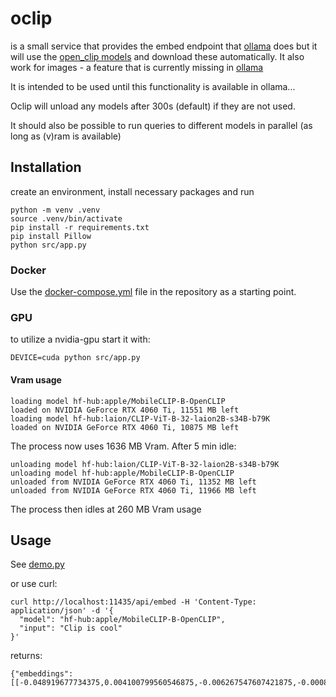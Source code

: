 # oclip

is a small service that provides the embed endpoint that [ollama](https://ollama.com/blog/embedding-models) does but it will use the [open_clip models](https://huggingface.co/models?library=open_clip) and download these automatically.
 It also work for images - a feature that is currently missing in [ollama](https://github.com/ollama/ollama/issues/5304)

 It is intended to be used until this functionality is available in ollama...

Oclip will unload any models after 300s (default) if they are not used.

It should also be possible to run queries to different models in parallel (as long as (v)ram is available)



## Installation

create an environment, install necessary packages and run

```
python -m venv .venv
source .venv/bin/activate
pip install -r requirements.txt
pip install Pillow
python src/app.py
```

### Docker

Use the [docker-compose.yml](docker-compose.yml) file in the repository as a starting point.

### GPU 

to utilize a nvidia-gpu start it with:
```
DEVICE=cuda python src/app.py
```

#### Vram usage

```
loading model hf-hub:apple/MobileCLIP-B-OpenCLIP
loaded on NVIDIA GeForce RTX 4060 Ti, 11551 MB left
loading model hf-hub:laion/CLIP-ViT-B-32-laion2B-s34B-b79K
loaded on NVIDIA GeForce RTX 4060 Ti, 10875 MB left
```
The process now uses 1636 MB Vram. After 5 min idle:
```
unloading model hf-hub:laion/CLIP-ViT-B-32-laion2B-s34B-b79K
unloading model hf-hub:apple/MobileCLIP-B-OpenCLIP
unloaded from NVIDIA GeForce RTX 4060 Ti, 11352 MB left
unloaded from NVIDIA GeForce RTX 4060 Ti, 11966 MB left
```
The process then idles at 260 MB Vram usage



## Usage

See [demo.py](demo.py)

or use curl:

```
curl http://localhost:11435/api/embed -H 'Content-Type: application/json' -d '{
  "model": "hf-hub:apple/MobileCLIP-B-OpenCLIP", 
  "input": "Clip is cool"
}' 
```

returns:

```
{"embeddings":[[-0.048919677734375,0.004100799560546875,-0.006267547607421875,-0.0008993148803710938,0.031524658203125,0.0262908935546875...
```
